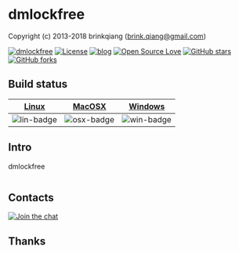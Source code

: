 # dmlockfree

Copyright (c) 2013-2018 brinkqiang (brink.qiang@gmail.com)

[![dmlockfree](https://img.shields.io/badge/brinkqiang-dmlockfree-blue.svg?style=flat-square)](https://github.com/brinkqiang/dmlockfree)
[![License](https://img.shields.io/badge/license-MIT-brightgreen.svg)](https://github.com/brinkqiang/dmlockfree/blob/master/LICENSE)
[![blog](https://img.shields.io/badge/Author-Blog-7AD6FD.svg)](https://brinkqiang.github.io/)
[![Open Source Love](https://badges.frapsoft.com/os/v3/open-source.png)](https://github.com/brinkqiang)
[![GitHub stars](https://img.shields.io/github/stars/brinkqiang/dmlockfree.svg?label=Stars)](https://github.com/brinkqiang/dmlockfree) 
[![GitHub forks](https://img.shields.io/github/forks/brinkqiang/dmlockfree.svg?label=Fork)](https://github.com/brinkqiang/dmlockfree)

## Build status
| [Linux][lin-link] | [MacOSX][osx-link] | [Windows][win-link] |
| :---------------: | :----------------: | :-----------------: |
| ![lin-badge]      | ![osx-badge]       | ![win-badge]        |

[lin-badge]: https://travis-ci.org/brinkqiang/dmlockfree.svg?branch=master "Travis build status"
[lin-link]:  https://travis-ci.org/brinkqiang/dmlockfree "Travis build status"
[osx-badge]: https://travis-ci.org/brinkqiang/dmlockfree.svg?branch=master "Travis build status"
[osx-link]:  https://travis-ci.org/brinkqiang/dmlockfree "Travis build status"
[win-badge]: https://ci.appveyor.com/api/projects/status/github/brinkqiang/dmlockfree?branch=master&svg=true "AppVeyor build status"
[win-link]:  https://ci.appveyor.com/project/brinkqiang/dmlockfree "AppVeyor build status"

## Intro
dmlockfree
```cpp
```
## Contacts
[![Join the chat](https://badges.gitter.im/brinkqiang/dmlockfree/Lobby.svg)](https://gitter.im/brinkqiang/dmlockfree)

## Thanks
